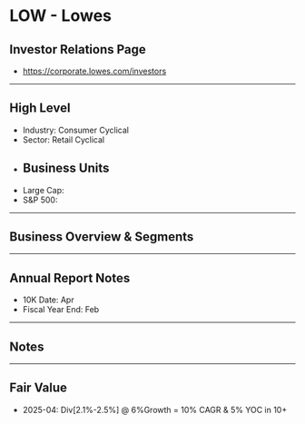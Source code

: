 # LOW - Lowes 

## Investor Relations Page
- https://corporate.lowes.com/investors

---

## High Level 

- Industry: Consumer Cyclical
- Sector: Retail Cyclical
- Business Units
  - 
- Large Cap: 
- S&P 500:

---

## Business Overview & Segments 

---

## Annual Report Notes
- 10K Date: Apr
- Fiscal Year End: Feb


---

## Notes

---

## Fair Value
- 2025-04: Div[2.1%-2.5%] @ 6%Growth = 10% CAGR & 5% YOC in 10+

